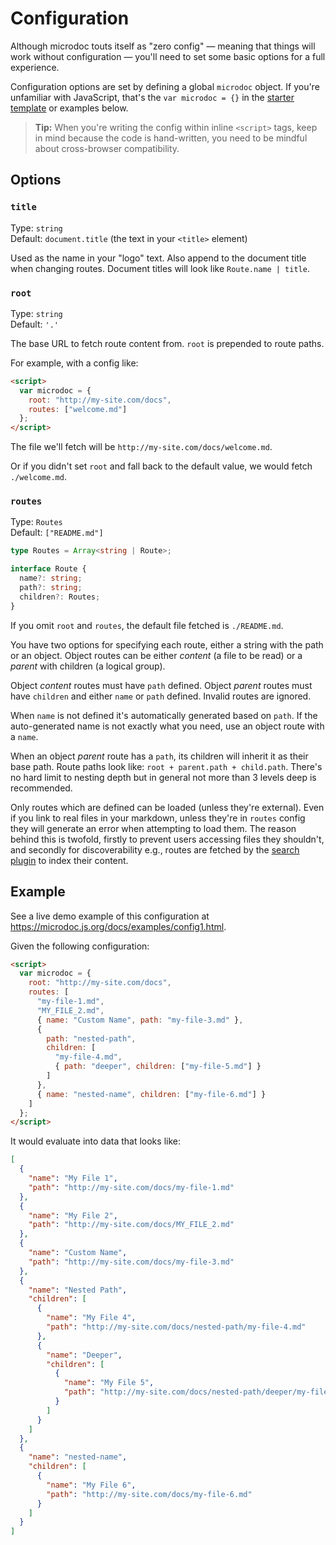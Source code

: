# Configuration

Although microdoc touts itself as "zero config" — meaning that things will work without configuration — you'll need to set some basic options for a full experience.

Configuration options are set by defining a global `microdoc` object. If you're unfamiliar with JavaScript, that's the `var microdoc = {}` in the [starter template](getting-started.md#starter-template) or examples below.

> **Tip:** When you're writing the config within inline `<script>` tags, keep in mind because the code is hand-written, you need to be mindful about cross-browser compatibility.

## Options

### `title`

Type: `string`  
Default: `document.title` (the text in your `<title>` element)

Used as the name in your "logo" text. Also append to the document title when changing routes. Document titles will look like `Route.name | title`.

### `root`

Type: `string`  
Default: `'.'`

The base URL to fetch route content from. `root` is prepended to route paths.

For example, with a config like:

```html
<script>
  var microdoc = {
    root: "http://my-site.com/docs",
    routes: ["welcome.md"]
  };
</script>
```

The file we'll fetch will be `http://my-site.com/docs/welcome.md`.

Or if you didn't set `root` and fall back to the default value, we would fetch `./welcome.md`.

### `routes`

Type: `Routes`  
Default: `["README.md"]`

```ts
type Routes = Array<string | Route>;

interface Route {
  name?: string;
  path?: string;
  children?: Routes;
}
```

If you omit `root` and `routes`, the default file fetched is `./README.md`.

You have two options for specifying each route, either a string with the path or an object. Object routes can be either _content_ (a file to be read) or a _parent_ with children (a logical group).

Object _content_ routes must have `path` defined. Object _parent_ routes must have `children` and either `name` or `path` defined. Invalid routes are ignored.

When `name` is not defined it's automatically generated based on `path`. If the auto-generated name is not exactly what you need, use an object route with a `name`.

When an object _parent_ route has a `path`, its children will inherit it as their base path. Route paths look like: `root + parent.path + child.path`. There's no hard limit to nesting depth but in general not more than 3 levels deep is recommended.

Only routes which are defined can be loaded (unless they're external). Even if you link to real files in your markdown, unless they're in `routes` config they will generate an error when attempting to load them. The reason behind this is twofold, firstly to prevent users accessing files they shouldn't, and secondly for discoverability e.g., routes are fetched by the [search plugin](plugins/search.md) to index their content.

## Example

See a live demo example of this configuration at <https://microdoc.js.org/docs/examples/config1.html>.

Given the following configuration:

```html
<script>
  var microdoc = {
    root: "http://my-site.com/docs",
    routes: [
      "my-file-1.md",
      "MY_FILE_2.md",
      { name: "Custom Name", path: "my-file-3.md" },
      {
        path: "nested-path",
        children: [
          "my-file-4.md",
          { path: "deeper", children: ["my-file-5.md"] }
        ]
      },
      { name: "nested-name", children: ["my-file-6.md"] }
    ]
  };
</script>
```

It would evaluate into data that looks like:

```json
[
  {
    "name": "My File 1",
    "path": "http://my-site.com/docs/my-file-1.md"
  },
  {
    "name": "My File 2",
    "path": "http://my-site.com/docs/MY_FILE_2.md"
  },
  {
    "name": "Custom Name",
    "path": "http://my-site.com/docs/my-file-3.md"
  },
  {
    "name": "Nested Path",
    "children": [
      {
        "name": "My File 4",
        "path": "http://my-site.com/docs/nested-path/my-file-4.md"
      },
      {
        "name": "Deeper",
        "children": [
          {
            "name": "My File 5",
            "path": "http://my-site.com/docs/nested-path/deeper/my-file-5.md"
          }
        ]
      }
    ]
  },
  {
    "name": "nested-name",
    "children": [
      {
        "name": "My File 6",
        "path": "http://my-site.com/docs/my-file-6.md"
      }
    ]
  }
]
```
